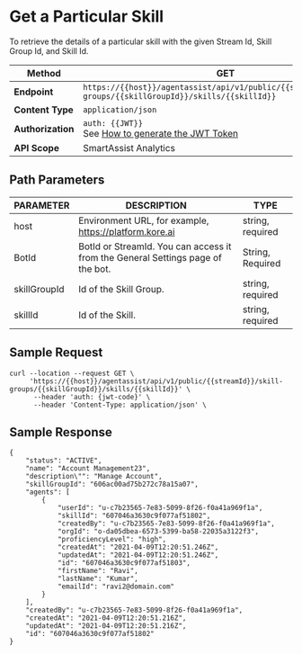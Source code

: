 # Get a Particular Skill

To retrieve the details of a particular skill with the given Stream Id, Skill Group Id, and Skill Id.

| **Method**       | GET                                                                             |
|--------------|---------------------------------------------------------------------------------|
| **Endpoint**     | `https://{{host}}/agentassist/api/v1/public/{{streamId}}/skill-groups/{{skillGroupId}}/skills/{{skillId}}` |
| **Content Type** | `application/json`                                                             |
| **Authorization**| `auth: {{JWT}}` <br>See [How to generate the JWT Token](../automation/api-introduction.md#generating-the-jwt-token) |
| **API Scope**    | SmartAssist Analytics                                                          |

## Path Parameters

| **PARAMETER**     | **DESCRIPTION**                                                                      | **TYPE**           |
|---------------|----------------------------------------------------------------------------------|----------------|
| host          | Environment URL, for example, https://platform.kore.ai                        | string, required |
| BotId         | BotId or StreamId. You can access it from the General Settings page of the bot. | String, Required |
| skillGroupId  | Id of the Skill Group.                                                           | string, required |
| skillId       | Id of the Skill.                                                                 | string, required |

## Sample Request

```
curl --location --request GET \
     'https://{{host}}/agentassist/api/v1/public/{{streamId}}/skill-groups/{{skillGroupId}}/skills/{{skillId}}' \
      --header 'auth: {jwt-code}' \
      --header 'Content-Type: application/json' \
```

## Sample Response

```
{
    "status": "ACTIVE",
    "name": "Account Management23",
    "description\"": "Manage Account",
    "skillGroupId": "606ac00ad75b272c78a15a07",
    "agents": [
        {
            "userId": "u-c7b23565-7e83-5099-8f26-f0a41a969f1a",
            "skillId": "607046a3630c9f077af51802",
            "createdBy": "u-c7b23565-7e83-5099-8f26-f0a41a969f1a",
            "orgId": "o-da05dbea-6573-5399-ba58-22035a3122f3",
            "proficiencyLevel": "high",
            "createdAt": "2021-04-09T12:20:51.246Z",
            "updatedAt": "2021-04-09T12:20:51.246Z",
            "id": "607046a3630c9f077af51803",
            "firstName": "Ravi",
            "lastName": "Kumar",
            "emailId": "ravi2@domain.com"
        }
    ],
    "createdBy": "u-c7b23565-7e83-5099-8f26-f0a41a969f1a",
    "createdAt": "2021-04-09T12:20:51.216Z",
    "updatedAt": "2021-04-09T12:20:51.216Z",
    "id": "607046a3630c9f077af51802"
}
```